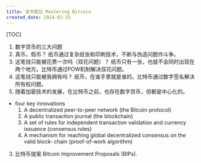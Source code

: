 ```yaml
---
title: 读书笔记 Mastering Bitcoin
created_date: 2024-01-25
---
```


[TOC]

1. 数字货币的三大问题
2. 真币，假币？ 纸币通过复杂纸张和印刷技术，不断与伪造问题作斗争。
3. 这笔钱只能被花费一次吗（双花问题）？ 纸币只有一张，也就不会同时出现在两个地方。比特币通过POW机制解决双花问题。
4. 这笔钱只能被我拥有吗？ 纸币，在谁手里就是谁的。比特币通过数字签名解决所有权问题。
5. 随着加密技术的发展，在比特币之前，也存在数字货币，但都是中心化的。

- four key innovations
  1. A decentralized peer-to-peer network (the Bitcoin protocol)
  2. A public transaction journal (the blockchain)
  3. A set of rules for independent transaction validation and currency issuance (consensus rules)
  4. A mechanism for reaching global decentralized consensus on the valid block‐ chain (proof-of-work algorithm)

3. 比特币提案 Bitcoin Improvement Proposals (BIPs).
